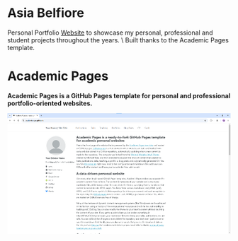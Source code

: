 # Asia Belfiore
Personal Portfolio [Website](https://belfioreasia.github.io) to showcase my personal, professional and student projects throughout the years. \\
Built thanks to the Academic Pages template.

# Academic Pages
**Academic Pages is a GitHub Pages template for personal and professional portfolio-oriented websites.**

![Academic Pages template example](images/homepage.png "Academic Pages template example")